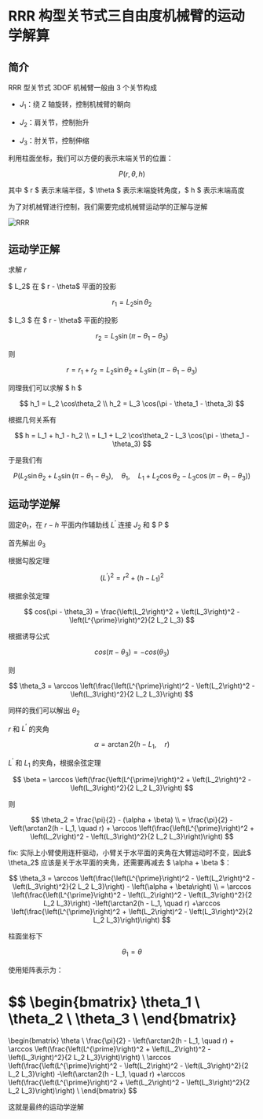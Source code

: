 # RRR 构型关节式三自由度机械臂的运动学解算

## 简介

RRR 型关节式 3DOF 机械臂一般由 3 个关节构成

- $J_1$：绕 Z 轴旋转，控制机械臂的朝向

- $J_2$：肩关节，控制抬升

- $J_3$：肘关节，控制伸缩

利用柱面坐标，我们可以方便的表示末端关节的位置：

$$
P(r, \theta, h)
$$

其中 $ r $ 表示末端半径，$ \theta $ 表示末端旋转角度，$ h $ 表示末端高度

为了对机械臂进行控制，我们需要完成机械臂运动学的正解与逆解

![RRR](https://gitee.com/LanternCX/picx-images-hosting/raw/master/2025-08-09/RRR.9rjpub4btx.webp)

## 运动学正解

求解 $r$

$ L_2$ 在 $ r - \theta$ 平面的投影

$$
r_1 = L_2 \sin\theta_2
$$

$ L_3 $ 在 $ r - \theta$ 平面的投影

$$
r_2 = L_3 \sin(\pi - \theta_1 - \theta_3)
$$

则

$$
r = r_1 + r_2 = L_2\sin\theta_2 +L_3 \sin(\pi - \theta_1 - \theta_3)
$$

同理我们可以求解 $ h $

$$
h_1 = L_2 \cos\theta_2 \\
h_2 = L_3 \cos(\pi - \theta_1 - \theta_3)
$$

根据几何关系有

$$
h = L_1 + h_1 - h_2 \\
= L_1 + L_2 \cos\theta_2 - L_3 \cos(\pi - \theta_1 - \theta_3)
$$

于是我们有

$$
P(L_2\sin\theta_2 +L_3 \sin(\pi - \theta_1 - \theta_3),\quad \theta_1 ,\quad L_1 + L_2 \cos\theta_2 - L_3 \cos(\pi - \theta_1 - \theta_3))
$$

## 运动学逆解

固定$\theta_1$，在 $r-h$ 平面内作辅助线 $L^{\prime}$ 连接 $J_2$ 和 $ P $

首先解出 $\theta_3$

根据勾股定理

$$
\left(L^{\prime}\right)^2 = r^2 + (h - L_1)^2
$$

根据余弦定理

$$
cos(\pi - \theta_3) = \frac{\left(L_2\right)^2 + \left(L_3\right)^2 - \left(L^{\prime}\right)^2}{2 L_2 L_3}
$$

根据诱导公式

$$
cos(\pi - \theta_3) = -cos(\theta_3)
$$

则

$$
\theta_3 = \arccos \left(\frac{\left(L^{\prime}\right)^2 - \left(L_2\right)^2 - \left(L_3\right)^2}{2 L_2 L_3}\right)
$$

同样的我们可以解出 $\theta_2$

$r$ 和 $L^{\prime}$ 的夹角

$$
\alpha = \arctan2(h - L_1, \quad r)
$$

$L^{\prime}$ 和 $L_1$ 的夹角，根据余弦定理

$$
\beta = \arccos \left(\frac{\left(L^{\prime}\right)^2 + \left(L_2\right)^2 - \left(L_3\right)^2}{2 L_2 L_3}\right)
$$

则

$$
\theta_2 = \frac{\pi}{2} - (\alpha + \beta) \\
 = \frac{\pi}{2} - \left(\arctan2(h - L_1, \quad r) + \arccos \left(\frac{\left(L^{\prime}\right)^2 + \left(L_2\right)^2 - \left(L_3\right)^2}{2 L_2 L_3}\right)\right)
$$

fix: 实际上小臂使用连杆驱动，小臂关于水平面的夹角在大臂运动时不变，因此$ \theta_2$ 应该是关于水平面的夹角，还需要再减去 $ \alpha + \beta $：

$$
\theta_3 = \arccos \left(\frac{\left(L^{\prime}\right)^2 - \left(L_2\right)^2 - \left(L_3\right)^2}{2 L_2 L_3}\right) - \left(\alpha + \beta\right) \\
= \arccos \left(\frac{\left(L^{\prime}\right)^2 - \left(L_2\right)^2 - \left(L_3\right)^2}{2 L_2 L_3}\right) -\left(\arctan2(h - L_1, \quad r) +\arccos \left(\frac{\left(L^{\prime}\right)^2 + \left(L_2\right)^2 - \left(L_3\right)^2}{2 L_2 L_3}\right)\right)
$$

柱面坐标下

$$
\theta_1 = \theta
$$

使用矩阵表示为：

$$
\begin{bmatrix}
\theta_1 \\
\theta_2 \\
\theta_3 \\
\end{bmatrix}
= 
\begin{bmatrix}
\theta \\
\frac{\pi}{2} - \left(\arctan2(h - L_1, \quad r) + \arccos \left(\frac{\left(L^{\prime}\right)^2 + \left(L_2\right)^2 - \left(L_3\right)^2}{2 L_2 L_3}\right)\right) \\
\arccos \left(\frac{\left(L^{\prime}\right)^2 - \left(L_2\right)^2 - \left(L_3\right)^2}{2 L_2 L_3}\right) -\left(\arctan2(h - L_1, \quad r) +\arccos \left(\frac{\left(L^{\prime}\right)^2 + \left(L_2\right)^2 - \left(L_3\right)^2}{2 L_2 L_3}\right)\right) \\
\end{bmatrix}
$$

这就是最终的运动学逆解
